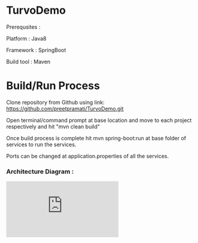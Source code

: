 # TurvoDemo
Prerequsites :

Platform : Java8

Framework : SpringBoot

Build tool : Maven


# Build/Run Process

Clone repository from Github using link: https://github.com/preetpramati/TurvoDemo.git

Open terminal/command prompt at base location and move to each project respectively and hit "mvn clean build"

Once build process is complete hit mvn spring-boot:run at base folder of services to run the services.

Ports can be changed at application.properties of all the services.




### Architecture Diagram :  

![Microservice Architecture](https://github.com/preetpramati/TurvoDemo/blob/master/Architecture.pdf)


